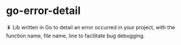 # go-error-detail
🪳 Lib written in Go to detail an error occurred in your project, with the function name, file name, line to facilitate bug debugging.

